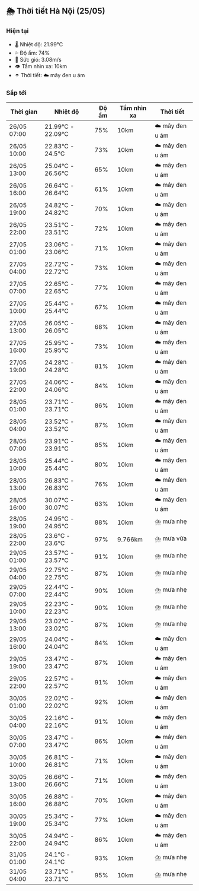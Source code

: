 ## 🌦️ Thời tiết Hà Nội (25/05)

### Hiện tại

- 🌡️ Nhiệt độ: 21.99℃
- 💦 Độ ẩm: 74%
- 💨 Sức gió: 3.08m/s
- 👁️ Tầm nhìn xa: 10km
- ☂️ Thời tiết: ☁️ mây đen u ám

### Sắp tới

| Thời gian | Nhiệt độ | Độ ẩm | Tầm nhìn xa | Thời tiết |
| --- | --- | --- | --- | --- |
| 26/05 07:00 | 21.99℃ - 22.09℃ | 75% | 10km | ☁️ mây đen u ám |
| 26/05 10:00 | 22.83℃ - 24.5℃ | 73% | 10km | ☁️ mây đen u ám |
| 26/05 13:00 | 25.04℃ - 26.56℃ | 65% | 10km | ☁️ mây đen u ám |
| 26/05 16:00 | 26.64℃ - 26.64℃ | 61% | 10km | ☁️ mây đen u ám |
| 26/05 19:00 | 24.82℃ - 24.82℃ | 70% | 10km | ☁️ mây đen u ám |
| 26/05 22:00 | 23.51℃ - 23.51℃ | 72% | 10km | ☁️ mây đen u ám |
| 27/05 01:00 | 23.06℃ - 23.06℃ | 71% | 10km | ☁️ mây đen u ám |
| 27/05 04:00 | 22.72℃ - 22.72℃ | 73% | 10km | ☁️ mây đen u ám |
| 27/05 07:00 | 22.65℃ - 22.65℃ | 77% | 10km | ☁️ mây đen u ám |
| 27/05 10:00 | 25.44℃ - 25.44℃ | 67% | 10km | ☁️ mây đen u ám |
| 27/05 13:00 | 26.05℃ - 26.05℃ | 68% | 10km | ☁️ mây đen u ám |
| 27/05 16:00 | 25.95℃ - 25.95℃ | 73% | 10km | ☁️ mây đen u ám |
| 27/05 19:00 | 24.28℃ - 24.28℃ | 81% | 10km | ☁️ mây đen u ám |
| 27/05 22:00 | 24.06℃ - 24.06℃ | 84% | 10km | ☁️ mây đen u ám |
| 28/05 01:00 | 23.71℃ - 23.71℃ | 86% | 10km | ☁️ mây đen u ám |
| 28/05 04:00 | 23.52℃ - 23.52℃ | 87% | 10km | ☁️ mây đen u ám |
| 28/05 07:00 | 23.91℃ - 23.91℃ | 85% | 10km | ☁️ mây đen u ám |
| 28/05 10:00 | 25.44℃ - 25.44℃ | 80% | 10km | ☁️ mây đen u ám |
| 28/05 13:00 | 26.83℃ - 26.83℃ | 76% | 10km | ☁️ mây đen u ám |
| 28/05 16:00 | 30.07℃ - 30.07℃ | 63% | 10km | ☁️ mây đen u ám |
| 28/05 19:00 | 24.95℃ - 24.95℃ | 88% | 10km | ⛈️ mưa nhẹ |
| 28/05 22:00 | 23.6℃ - 23.6℃ | 97% | 9.766km | ⛈️ mưa vừa |
| 29/05 01:00 | 23.57℃ - 23.57℃ | 91% | 10km | ⛈️ mưa nhẹ |
| 29/05 04:00 | 22.75℃ - 22.75℃ | 87% | 10km | ⛈️ mưa nhẹ |
| 29/05 07:00 | 22.44℃ - 22.44℃ | 90% | 10km | ⛈️ mưa nhẹ |
| 29/05 10:00 | 22.23℃ - 22.23℃ | 90% | 10km | ⛈️ mưa nhẹ |
| 29/05 13:00 | 23.02℃ - 23.02℃ | 87% | 10km | ⛈️ mưa nhẹ |
| 29/05 16:00 | 24.04℃ - 24.04℃ | 84% | 10km | ☁️ mây đen u ám |
| 29/05 19:00 | 23.47℃ - 23.47℃ | 87% | 10km | ☁️ mây đen u ám |
| 29/05 22:00 | 22.57℃ - 22.57℃ | 91% | 10km | ☁️ mây đen u ám |
| 30/05 01:00 | 22.02℃ - 22.02℃ | 92% | 10km | ☁️ mây đen u ám |
| 30/05 04:00 | 22.16℃ - 22.16℃ | 91% | 10km | ☁️ mây đen u ám |
| 30/05 07:00 | 23.47℃ - 23.47℃ | 86% | 10km | ☁️ mây đen u ám |
| 30/05 10:00 | 26.81℃ - 26.81℃ | 71% | 10km | ☁️ mây đen u ám |
| 30/05 13:00 | 26.66℃ - 26.66℃ | 71% | 10km | ☁️ mây đen u ám |
| 30/05 16:00 | 26.88℃ - 26.88℃ | 70% | 10km | ☁️ mây đen u ám |
| 30/05 19:00 | 25.34℃ - 25.34℃ | 77% | 10km | ☁️ mây đen u ám |
| 30/05 22:00 | 24.94℃ - 24.94℃ | 86% | 10km | ☁️ mây đen u ám |
| 31/05 01:00 | 24.1℃ - 24.1℃ | 93% | 10km | ⛈️ mưa nhẹ |
| 31/05 04:00 | 23.71℃ - 23.71℃ | 95% | 10km | ⛈️ mưa nhẹ |

